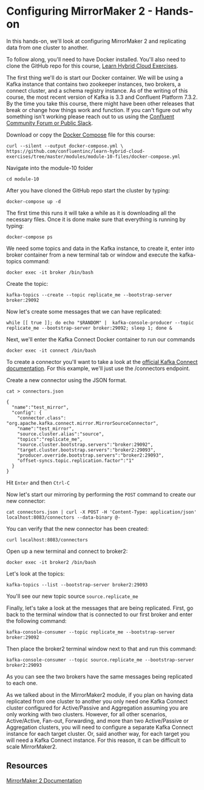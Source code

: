 # Configuring MirrorMaker 2 - Hands-on

In this hands-on, we'll look at configuring MirrorMaker 2 and replicating data from one cluster to another. 

To follow along, you'll need to have Docker installed. You'll also need to clone the GitHub repo for this course, [Learn Hybrid Cloud Exercises](https://github.com/confluentinc/learn-hybrid-cloud-exercises). 


The first thing we'll do is start our Docker container. We will be using a Kafka instance that contains two zookeeper instances, two brokers, a connect cluster, and a schema registry instance. As of the writing of this course, the most recent version of Kafka is 3.3 and Confluent Platform 7.3.2. By the time you take this course, there might have been other releases that break or change how things work and function. If you can't figure out why something isn't working please reach out to us using the [Confluent Community Forum or Public Slack](https://www.confluent.io/community/ask-the-community/).

Download or copy the [Docker Compose](https://github.com/confluentinc/learn-hybrid-cloud-exercises/tree/master/modules/module-10-files) file for this course:

```
curl --silent --output docker-compose.yml \
https://github.com/confluentinc/learn-hybrid-cloud-exercises/tree/master/modules/module-10-files/docker-compose.yml
```

Navigate into the module-10 folder

`cd module-10`

After you have cloned the GitHub repo start the cluster by typing: 

`docker-compose up -d`

The first time this runs it will take a while as it is downloading all the necessary files. Once it is done make sure that everything is running by typing:

`docker-compose ps`

We need some topics and data in the Kafka instance, to create it, enter into broker container from a new terminal tab or window and execute the kafka-topics command:

`docker exec -it broker /bin/bash`

Create the topic:

`kafka-topics --create --topic replicate_me --bootstrap-server broker:29092`

Now let's create some messages that we can have replicated:

`while [[ true ]]; do echo "$RANDOM" |  kafka-console-producer --topic replicate_me --bootstrap-server broker:29092; sleep 1; done &`

Next, we'll enter the Kafka Connect Docker container to run our commands

`docker exec -it connect /bin/bash`

To create a connector you'll want to take a look at the [official Kafka Connect documentation](https://docs.confluent.io/platform/current/connect/userguide.html). For this example, we'll just use the /connectors endpoint.

Create a new connector using the JSON format. 

`cat > connectors.json`

```
{
  "name":"test_mirror",
  "config": {
    "connector.class": "org.apache.kafka.connect.mirror.MirrorSourceConnector",
    "name":"test_mirror",
    "source.cluster.alias":"source",
    "topics":"replicate_me",
    "source.cluster.bootstrap.servers":"broker:29092",
    "target.cluster.bootstrap.servers":"broker2:29093",
    "producer.override.bootstrap.servers":"broker2:29093",
    "offset-syncs.topic.replication.factor":"1"
  }
}
```

Hit `Enter` and then `Ctrl-C`

Now let's start our mirroring by performing the `POST` command to create our new connector:

`cat connectors.json | curl -X POST -H 'Content-Type: application/json' localhost:8083/connectors --data-binary @-`

You can verify that the new connector has been created:

`curl localhost:8083/connectors`

Open up a new terminal and connect to broker2:

`docker exec -it broker2 /bin/bash`

Let's look at the topics:

`kafka-topics --list --bootstrap-server broker2:29093`

You'll see our new topic source `source.replicate_me`

Finally, let's take a look at the messages that are being replicated. First, go back to the terminal window that is connected to our first broker and enter the following command:

`kafka-console-consumer --topic replicate_me --bootstrap-server broker:29092`

Then place the broker2 terminal window next to that and run this command:

`kafka-console-consumer --topic source.replicate_me --bootstrap-server broker2:29093`

As you can see the two brokers have the same messages being replicated to each one. 

As we talked about in the MirrorMaker2 module, if you plan on having data replicated from one cluster to another you only need one Kafka Connect cluster configured for Active/Passive and Aggregation assuming you are only working with two clusters. However, for all other scenarios, Active/Active, Fan-out, Forwarding, and more than two Active/Passive or Aggregation clusters, you will need to configure a separate Kafka Connect instance for each target cluster. Or, said another way, for each target you will need a Kafka Connect instance. For this reason, it can be difficult to scale MirrorMaker2.
## Resources

[MirrorMaker 2 Documentation](https://kafka.apache.org/documentation/#georeplication)
